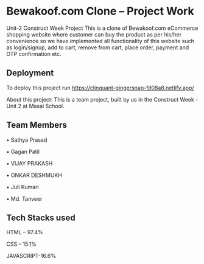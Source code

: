 # Bewakoof.com Clone – Project Work
Unit-2 Construct Week Project
This is a clone of Bewakoof.com eCommerce  shopping website where customer can buy the product as per his/her convenience so we have implemented all 
functionality of this website such as login/signup, add to cart, remove from cart, place order, payment and OTP confirmation etc.



## Deployment
To deploy this project run
https://clinquant-gingersnap-fd08a8.netlify.app/

About this project: This is a team project, built by us in the Construct Week - Unit 2 at Masai School.

## Team Members
•	Sathya Prasad
>
•	Gagan Patil
>
•	VIJAY PRAKASH
>
•	ONKAR DESHMUKH
>
•	Juli Kumari
>
•	Md. Tanveer

## Tech Stacks used
HTML – 97.4%
>
CSS – 15.1%
>
JAVASCRIPT-16.6%













